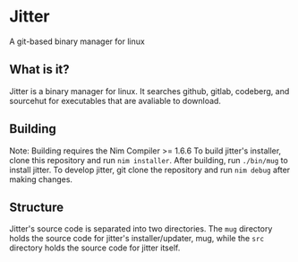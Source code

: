 # Jitter
A git-based binary manager for linux

## What is it?
Jitter is a binary manager for linux. It searches github, gitlab, codeberg, and sourcehut for executables that are avaliable to download.


## Building
Note: Building requires the Nim Compiler >= 1.6.6
To build jitter's installer, clone this repository and run `nim installer`. After building, run `./bin/mug` to install jitter.
To develop jitter, git clone the repository and run `nim debug` after making changes.

## Structure
Jitter's source code is separated into two directories. The `mug` directory holds the source code for jitter's installer/updater, mug, while the `src` directory holds the source code for jitter itself.